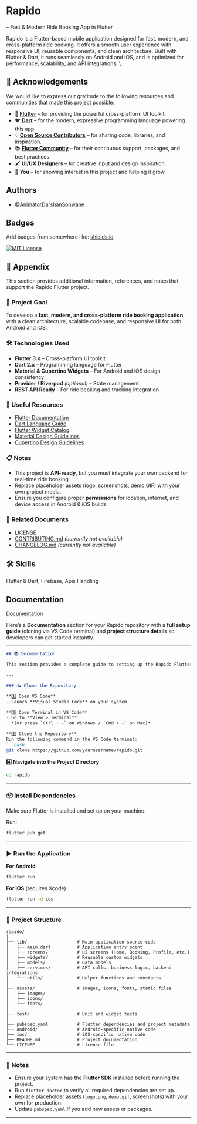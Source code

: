 
# Rapido 

– Fast & Modern Ride Booking App in Flutter

Rapido is a Flutter-based mobile application designed for fast, modern, and cross-platform ride booking.
It offers a smooth user experience with responsive UI, reusable components, and clean architecture.
Built with Flutter & Dart, it runs seamlessly on Android and iOS, and is optimized for performance, scalability, and API integrations.
\
## 🙏 Acknowledgements

We would like to express our gratitude to the following resources and communities that made this project possible:  

- 🎯 **[Flutter](https://flutter.dev/)** – for providing the powerful cross-platform UI toolkit.  
- 🐦 **[Dart](https://dart.dev/)** – for the modern, expressive programming language powering this app.  
- 💡 **[Open Source Contributors](https://github.com/)** – for sharing code, libraries, and inspiration.  
- 📚 **[Flutter Community](https://flutter.dev/community)** – for their continuous support, packages, and best practices.  
- 🖌️ **UI/UX Designers** – for creative input and design inspiration.  
- 🚀 **You** – for showing interest in this project and helping it grow.  

## Authors

- [@AnimatorDarshanSonwane](https://github.com/AnimatorDarshanSonwane)


## Badges

Add badges from somewhere like: [shields.io](https://shields.io/)

[![MIT License](https://img.shields.io/badge/License-MIT-green.svg)](https://choosealicense.com/licenses/mit/)


## 📎 Appendix

This section provides additional information, references, and notes that support the Rapido Flutter project.

### 📌 Project Goal
To develop a **fast, modern, and cross-platform ride booking application** with a clean architecture, scalable codebase, and responsive UI for both Android and iOS.

### 🛠️ Technologies Used
- **Flutter 3.x** – Cross-platform UI toolkit
- **Dart 2.x** – Programming language for Flutter
- **Material & Cupertino Widgets** – For Android and iOS design consistency
- **Provider / Riverpod** *(optional)* – State management
- **REST API Ready** – For ride booking and tracking integration

### 📂 Useful Resources
- [Flutter Documentation](https://flutter.dev/docs)
- [Dart Language Guide](https://dart.dev/guides)
- [Flutter Widget Catalog](https://flutter.dev/widgets/)
- [Material Design Guidelines](https://material.io/design)
- [Cupertino Design Guidelines](https://developer.apple.com/design/)

### 📋 Notes
- This project is **API-ready**, but you must integrate your own backend for real-time ride booking.
- Replace placeholder assets (logo, screenshots, demo GIF) with your own project media.
- Ensure you configure proper **permissions** for location, internet, and device access in Android & iOS builds.

### 📄 Related Documents
- [LICENSE](LICENSE)
- [CONTRIBUTING.md](CONTRIBUTING.md) *(currently not available)*
- [CHANGELOG.md](CHANGELOG.md) *(currently not available)*


## 🛠 Skills
Flutter & Dart, Firebase, Apis Handling


## Documentation

[Documentation](https://linktodocumentation)

Here’s a **Documentation** section for your Rapido repository with a **full setup guide** (cloning via VS Code terminal) and **project structure details** so developers can get started instantly.

---

````markdown
## 📚 Documentation

This section provides a complete guide to setting up the Rapido Flutter project on your local machine.

---

### 📥 Clone the Repository

**1️⃣ Open VS Code**
- Launch **Visual Studio Code** on your system.

**2️⃣ Open Terminal in VS Code**
- Go to **View > Terminal**  
  *(or press `Ctrl + ~` on Windows / `Cmd + ~` on Mac)*

**3️⃣ Clone the Repository**
Run the following command in the VS Code terminal:
```bash
git clone https://github.com/yourusername/rapido.git
````

**4️⃣ Navigate into the Project Directory**

```bash
cd rapido
```

---

### 📦 Install Dependencies

Make sure Flutter is installed and set up on your machine.

Run:

```bash
flutter pub get
```

---

### ▶️ Run the Application

**For Android**

```bash
flutter run
```

**For iOS** (requires Xcode)

```bash
flutter run -d ios
```

---

### 📂 Project Structure

```
rapido/
│
├── lib/                   # Main application source code
│   ├── main.dart          # Application entry point
│   ├── screens/           # UI screens (Home, Booking, Profile, etc.)
│   ├── widgets/           # Reusable custom widgets
│   ├── models/            # Data models
│   ├── services/          # API calls, business logic, backend integrations
│   └── utils/             # Helper functions and constants
│
├── assets/                # Images, icons, fonts, static files
│   ├── images/
│   ├── icons/
│   └── fonts/
│
├── test/                  # Unit and widget tests
│
├── pubspec.yaml           # Flutter dependencies and project metadata
├── android/               # Android-specific native code
├── ios/                   # iOS-specific native code
├── README.md              # Project documentation
└── LICENSE                # License file
```

---

### 📌 Notes

* Ensure your system has the **Flutter SDK** installed before running the project.
* Run `flutter doctor` to verify all required dependencies are set up.
* Replace placeholder assets (`logo.png`, `demo.gif`, screenshots) with your own for production.
* Update `pubspec.yaml` if you add new assets or packages.

---


